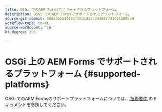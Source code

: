 ```yaml
---
title: OSGi でのAEM Formsでサポートされるプラットフォーム
description: OSGi でのAEM Formsでサポートされるプラットフォーム
source-git-commit: 80dd0b2a34151f2631d1c434d887741921b89be9
workflow-type: tm+mt
source-wordcount: '36'
ht-degree: 19%

---
```



# OSGi 上の AEM Forms でサポートされるプラットフォーム {#supported-platforms}

OSGi でのAEM Formsのサポートプラットフォームについては、[ 技術要件 ](/help/sites-deploying/technical-requirements.md) のドキュメントを参照してください。
